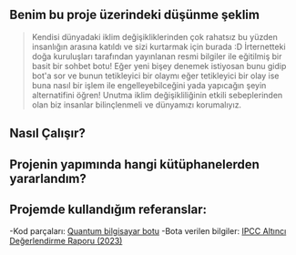 ## Benim bu proje üzerindeki düşünme şeklim
> Kendisi dünyadaki iklim değişikliklerinden çok rahatsız bu yüzden insanlığın arasına katıldı ve sizi kurtarmak için burada :D
>  İrternetteki doğa kuruluşları tarafından yayınlanan resmi bilgiler ile eğitilmiş bir basit bir sohbet botu!
>  Eğer yeni bişey denemek istiyosan bunu gidip bot'a sor ve bunun tetikleyici bir olaymı eğer tetikleyici bir olay ise buna nasıl bir işlem ile engelleyebilceğini yada yapıcağın şeyin alternatifini öğren!
>  Unutma iklim değişikliliğinin etkili sebeplerinden olan biz insanlar bilinçlenmeli ve dünyamızı korumalıyız.

## Nasıl Çalışır?
>


## Projenin yapımında hangi kütüphanelerden yararlandım?
>



## Projemde kullandığım referanslar:
-Kod parçaları: [Quantum bilgisayar botu](https://github.com/denizdagli/QuantumComputingChatbot)
-Bota verilen bilgiler: [IPCC Altıncı Değerlendirme Raporu (2023)](https://www.ipcc.ch/report/ar6/syr/downloads/report/IPCC_AR6_SYR_FullVolume.pdf)
